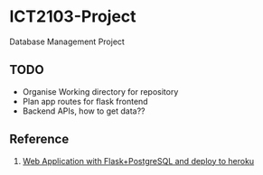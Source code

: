 # ICT2103-Project
Database Management Project
## TODO
- Organise Working directory for repository 
- Plan app routes for flask frontend 
- Backend APIs, how to get data?? 

## Reference
1. [Web Application with Flask+PostgreSQL and deploy to heroku](https://medium.com/@dushan14/create-a-web-application-with-python-flask-postgresql-and-deploy-on-heroku-243d548335cc)